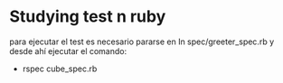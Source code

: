 # Studying test n ruby 
para ejecutar el test es necesario pararse en In spec/greeter_spec.rb y desde ahí ejecutar el comando:
- rspec cube_spec.rb

